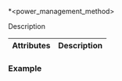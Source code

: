 
\*\<power\_management\_method\>

Description


| Attributes | Description |
| --- | --- |


### Example




